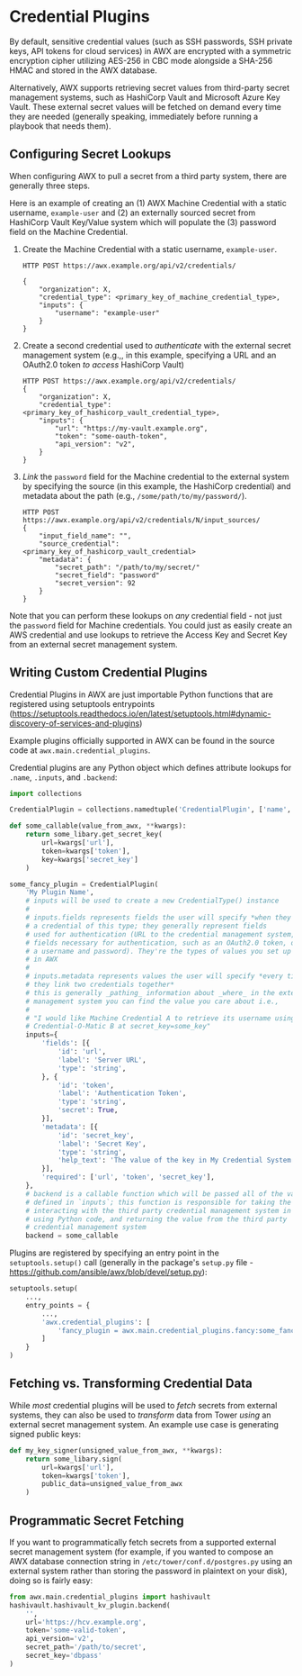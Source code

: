 Credential Plugins
==================

By default, sensitive credential values (such as SSH passwords, SSH private
keys, API tokens for cloud services) in AWX are encrypted with a symmetric
encryption cipher utilizing AES-256 in CBC mode alongside a SHA-256 HMAC and
stored in the AWX database.

Alternatively, AWX supports retrieving secret values from third-party secret
management systems, such as HashiCorp Vault and Microsoft Azure Key Vault.
These external secret values will be fetched on demand every time they are
needed (generally speaking, immediately before running a playbook that needs
them).

Configuring Secret Lookups
--------------------------

When configuring AWX to pull a secret from a third party system, there are
generally three steps.

Here is an example of creating an (1) AWX Machine Credential with
a static username, `example-user` and (2) an externally sourced secret from
HashiCorp Vault Key/Value system which will populate the (3) password field on
the Machine Credential.

1.  Create the Machine Credential with a static username, `example-user`.

    ```shell
    HTTP POST https://awx.example.org/api/v2/credentials/

    {
        "organization": X,
        "credential_type": <primary_key_of_machine_credential_type>,
        "inputs": {
            "username": "example-user"
        }
    }

2.  Create a second credential used to _authenticate_ with the external
    secret management system (e.g.,, in this example, specifying a URL and an
    OAuth2.0 token _to access_ HashiCorp Vault)

    ```shell
    HTTP POST https://awx.example.org/api/v2/credentials/
    {
        "organization": X,
        "credential_type": <primary_key_of_hashicorp_vault_credential_type>,
        "inputs": {
            "url": "https://my-vault.example.org",
            "token": "some-oauth-token",
            "api_version": "v2",
        }
    }

3.  _Link_ the `password` field for the Machine credential to the external
    system by specifying the source (in this example, the HashiCorp credential)
    and metadata about the path (e.g., `/some/path/to/my/password/`).

    ```shell
    HTTP POST https://awx.example.org/api/v2/credentials/N/input_sources/
    {
        "input_field_name": "",
        "source_credential": <primary_key_of_hashicorp_vault_credential>
        "metadata": {
            "secret_path": "/path/to/my/secret/"
            "secret_field": "password"
            "secret_version": 92
        }
    }
    ```

Note that you can perform these lookups on *any* credential field - not just
the `password` field for Machine credentials.  You could just as easily create
an AWS credential and use lookups to retrieve the Access Key and Secret Key
from an external secret management system.

Writing Custom Credential Plugins
---------------------------------

Credential Plugins in AWX are just importable Python functions that are
registered using setuptools entrypoints
(https://setuptools.readthedocs.io/en/latest/setuptools.html#dynamic-discovery-of-services-and-plugins)

Example plugins officially supported in AWX can be found in the source code at
`awx.main.credential_plugins`.

Credential plugins are any Python object which defines attribute lookups for `.name`, `.inputs`, and `.backend`:

```python
import collections

CredentialPlugin = collections.namedtuple('CredentialPlugin', ['name', 'inputs', 'backend'])

def some_callable(value_from_awx, **kwargs):
    return some_libary.get_secret_key(
        url=kwargs['url'],
        token=kwargs['token'],
        key=kwargs['secret_key']
    )

some_fancy_plugin = CredentialPlugin(
    'My Plugin Name',
    # inputs will be used to create a new CredentialType() instance
    #
    # inputs.fields represents fields the user will specify *when they create*
    # a credential of this type; they generally represent fields
    # used for authentication (URL to the credential management system, any
    # fields necessary for authentication, such as an OAuth2.0 token, or
    # a username and password). They're the types of values you set up _once_
    # in AWX
    #
    # inputs.metadata represents values the user will specify *every time
    # they link two credentials together*
    # this is generally _pathing_ information about _where_ in the external
    # management system you can find the value you care about i.e.,
    #
    # "I would like Machine Credential A to retrieve its username using
    # Credential-O-Matic B at secret_key=some_key"
    inputs={
        'fields': [{
            'id': 'url',
            'label': 'Server URL',
            'type': 'string',
        }, {
            'id': 'token',
            'label': 'Authentication Token',
            'type': 'string',
            'secret': True,
        }],
        'metadata': [{
            'id': 'secret_key',
            'label': 'Secret Key',
            'type': 'string',
            'help_text': 'The value of the key in My Credential System to fetch.'
        }],
        'required': ['url', 'token', 'secret_key'],
    },
    # backend is a callable function which will be passed all of the values
    # defined in `inputs`; this function is responsible for taking the arguments,
    # interacting with the third party credential management system in question
    # using Python code, and returning the value from the third party
    # credential management system
    backend = some_callable
```

Plugins are registered by specifying an entry point in the `setuptools.setup()`
call (generally in the package's `setup.py` file - https://github.com/ansible/awx/blob/devel/setup.py):

```python
setuptools.setup(
    ...,
    entry_points = {
        ...,
        'awx.credential_plugins': [
            'fancy_plugin = awx.main.credential_plugins.fancy:some_fancy_plugin',
        ]
    }
)
```

Fetching vs. Transforming Credential Data
-----------------------------------------
While _most_ credential plugins will be used to _fetch_ secrets from external
systems, they can also be used to *transform* data from Tower _using_ an
external secret management system.  An example use case is generating signed
public keys:

```python
def my_key_signer(unsigned_value_from_awx, **kwargs):
    return some_libary.sign(
        url=kwargs['url'],
        token=kwargs['token'],
        public_data=unsigned_value_from_awx
    )
```

Programmatic Secret Fetching
----------------------------
If you want to programmatically fetch secrets from a supported external secret
management system (for example, if you wanted to compose an AWX database connection
string in `/etc/tower/conf.d/postgres.py` using an external system rather than
storing the password in plaintext on your disk), doing so is fairly easy:

```python
from awx.main.credential_plugins import hashivault
hashivault.hashivault_kv_plugin.backend(
    '',
    url='https://hcv.example.org',
    token='some-valid-token',
    api_version='v2',
    secret_path='/path/to/secret',
    secret_key='dbpass'
)
```

